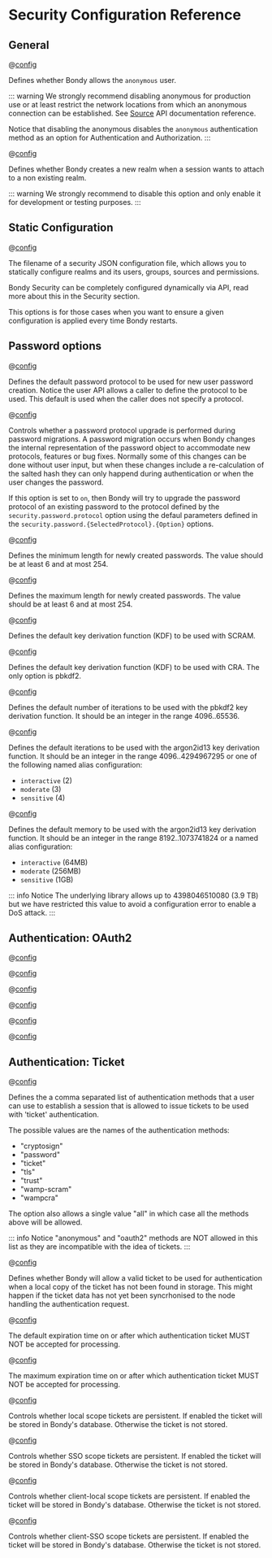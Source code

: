 # Security Configuration Reference

## General

@[config](security.allow_anonymous_user,on|off,on,v0.8.8)

Defines whether Bondy allows the `anonymous` user.

::: warning
We strongly recommend disabling anonymous for production use or at least restrict the network locations from which an anonymous connection can be established. See [Source](/reference/wamp_api/source) API documentation reference.

Notice that disabling the anonymous disables the `anonymous` authentication method as an option for Authentication and Authorization.
:::

@[config](security.automatically_create_realms,on|off,off,v0.8.8)

Defines whether Bondy creates a new realm when a session wants to attach to a non existing realm.

::: warning
We strongly recommend to disable this option and only enable it for development or testing purposes.
:::

## Static Configuration

@[config](security.config_file,path,'&#123;&#123;platform_etc_dir&#125;&#125;/security_config.json',v0.8.8)

The filename of a security JSON configuration file, which allows you to statically configure realms and its users, groups, sources and permissions.

Bondy Security can be completely configured dynamically via API, read more about this in the Security section.

This options is for those cases when you want to ensure a given configuration is applied every time Bondy restarts.

## Password options


@[config](security.password.protocol,cra|scram,cra,v0.9.0)

Defines the default password protocol to be used for new user password
creation. Notice the user API allows a caller to define the protocol to be
used. This default is used when the caller does not specify a protocol.



@[config](security.password.protocol.upgrade.enabled,on|off,off,v0.9.0)

Controls whether a password protocol upgrade is performed during
password migrations. A password migration occurs when Bondy changes the
internal representation of the password object to accommodate new protocols,
features or bug fixes. Normally some of this changes can be done without
user input, but when these changes include a re-calculation of the salted
hash they can only happend during authentication or when the user changes
the password.

If this option is set to `on`, then Bondy will try to upgrade the password
protocol of an existing password to the protocol defined by the
`security.password.protocol` option using the defaul parameters defined in
the `security.password.{SelectedProtocol}.{Option}` options.


@[config](security.password.min_length,6..254,6,v0.9.0)

Defines the minimum length for newly created passwords. The value
should be at least 6 and at most 254.


@[config](security.password.max_length,6..254,6,v0.9.0)

Defines the maximum length for newly created passwords. The value should be at least 6 and at most 254.


@[config](security.password.scram.kdf,pbkdf2|argon2id13,pbkdf2,v0.9.0)

Defines the default key derivation function (KDF) to be used with SCRAM.


@[config](security.password.cra.kdf,pbkdf2,pbkdf2,v0.9.0)

Defines the default key derivation function (KDF) to be used with CRA. The only option is pbkdf2.


@[config](security.password.pbkdf2.iterations,4096..65536,1000,v0.9.0)

Defines the default number of iterations to be used with the pbkdf2 key
derivation function. It should be an integer in the range 4096..65536.

@[config](security.password.argon2id13.iterations,alias|4096..4294967295,moderate,v0.9.0)

Defines the default iterations to be used with the argon2id13 key
derivation function. It should be an integer in the range 4096..4294967295
or one of the following named alias configuration:
- `interactive` (2)
- `moderate` (3)
- `sensitive` (4)


@[config](security.password.argon2id13.memory,alias|8192..1073741824,interactive,v0.9.0)

Defines the default memory to be used with the argon2id13 key
derivation function. It should be an integer in the range 8192..1073741824
or a named alias configuration:
- `interactive` (64MB)
- `moderate` (256MB)
- `sensitive` (1GB)

::: info Notice
The underlying library allows up to 4398046510080 (3.9 TB)
but we have restricted this value to avoid a configuration error to enable a
DoS attack.
:::


## Authentication: OAuth2

@[config](oauth2.client_credentials_grant.duration)

@[config](oauth2.code_grant.duration)

@[config](oauth2.config_file)

@[config](oauth2.password_grant.duration)

@[config](oauth2.refresh_token.duration)

@[config](oauth2.refresh_token.length)



## Authentication: Ticket

@[config](security.ticket.authmethods,enum,all,v0.9.0)

Defines the a comma separated list of authentication methods that a
user can use to establish a session that is allowed to issue tickets to be
used with 'ticket' authentication.

The possible values are the names of the authentication methods:
- "cryptosign"
- "password"
- "ticket"
- "tls"
- "trust"
- "wamp-scram"
- "wampcra"

The option also allows a single value "all" in which case all the methods
above will be allowed.

::: info Notice
"anonymous" and "oauth2" methods are NOT allowed in this list as
they are incompatible with the idea of tickets.
:::

@[config](security.ticket.allow_not_found,on|off,on,v0.9.0)

Defines whether Bondy will allow a valid ticket to be used for
authentication when a local copy of the ticket has not been found in
storage. This might happen if the ticket data has not yet been syncrhonised
to the node handling the authentication request.


@[config](security.ticket.expiry_time,time_duration_units,30d,v0.9.0)

The default expiration time on or after which authentication ticket
MUST NOT be accepted for processing.


@[config](security.ticket.max_expiry_time,time_duration_units,30d,v0.9.0)

The maximum expiration time on or after which authentication ticket
MUST NOT be accepted for processing.

@[config](security.ticket.scope.local.persistence,on|off,on,v0.9.0)

Controls whether local scope tickets are persistent. If enabled the
ticket will be stored in Bondy's database. Otherwise the ticket is not
stored.

@[config](security.ticket.scope.sso.persistence,on|off,on,v0.9.0)

Controls whether SSO scope tickets are persistent. If enabled the
ticket will be stored in Bondy's database. Otherwise the ticket is not
stored.

@[config](security.ticket.scope.client_local.persistence,on|off,on,v0.9.0)

Controls whether client-local scope tickets are persistent. If enabled
the ticket will be stored in Bondy's database. Otherwise the ticket is not
stored.

@[config](security.ticket.scope.client_sso.persistence,on|off,on,v0.9.0)

Controls whether client-SSO scope tickets are persistent. If enabled the
ticket will be stored in Bondy's database. Otherwise the ticket is not
stored.








